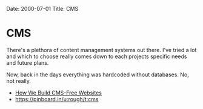 Date: 2000-07-01
Title: CMS

# CMS
There's a plethora of content management systems out there. I've tried a lot and which to choose really comes down to each projects specific needs and future plans.

Now, back in the days everything was hardcoded without databases. No, not really.

- [How We Build CMS-Free Websites](http://developmentseed.org/blog/2012/07/27/build-cms-free-websites/)
- <https://pinboard.in/u:rough/t:cms>